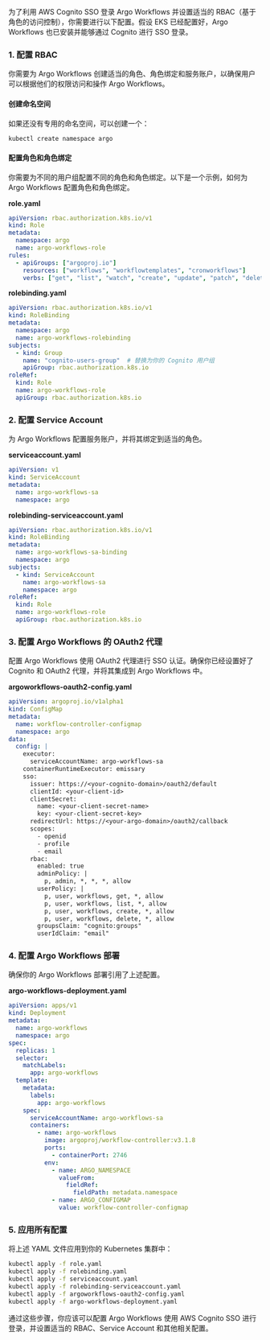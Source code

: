 为了利用 AWS Cognito SSO 登录 Argo Workflows 并设置适当的 RBAC（基于角色的访问控制），你需要进行以下配置。假设 EKS 已经配置好，Argo Workflows 也已安装并能够通过 Cognito 进行 SSO 登录。

### 1. 配置 RBAC

你需要为 Argo Workflows 创建适当的角色、角色绑定和服务账户，以确保用户可以根据他们的权限访问和操作 Argo Workflows。

#### 创建命名空间

如果还没有专用的命名空间，可以创建一个：

```bash
kubectl create namespace argo
```

#### 配置角色和角色绑定

你需要为不同的用户组配置不同的角色和角色绑定。以下是一个示例，如何为 Argo Workflows 配置角色和角色绑定。

**role.yaml**

```yaml
apiVersion: rbac.authorization.k8s.io/v1
kind: Role
metadata:
  namespace: argo
  name: argo-workflows-role
rules:
  - apiGroups: ["argoproj.io"]
    resources: ["workflows", "workflowtemplates", "cronworkflows"]
    verbs: ["get", "list", "watch", "create", "update", "patch", "delete"]
```

**rolebinding.yaml**

```yaml
apiVersion: rbac.authorization.k8s.io/v1
kind: RoleBinding
metadata:
  namespace: argo
  name: argo-workflows-rolebinding
subjects:
  - kind: Group
    name: "cognito-users-group"  # 替换为你的 Cognito 用户组
    apiGroup: rbac.authorization.k8s.io
roleRef:
  kind: Role
  name: argo-workflows-role
  apiGroup: rbac.authorization.k8s.io
```

### 2. 配置 Service Account

为 Argo Workflows 配置服务账户，并将其绑定到适当的角色。

**serviceaccount.yaml**

```yaml
apiVersion: v1
kind: ServiceAccount
metadata:
  name: argo-workflows-sa
  namespace: argo
```

**rolebinding-serviceaccount.yaml**

```yaml
apiVersion: rbac.authorization.k8s.io/v1
kind: RoleBinding
metadata:
  name: argo-workflows-sa-binding
  namespace: argo
subjects:
  - kind: ServiceAccount
    name: argo-workflows-sa
    namespace: argo
roleRef:
  kind: Role
  name: argo-workflows-role
  apiGroup: rbac.authorization.k8s.io
```

### 3. 配置 Argo Workflows 的 OAuth2 代理

配置 Argo Workflows 使用 OAuth2 代理进行 SSO 认证。确保你已经设置好了 Cognito 和 OAuth2 代理，并将其集成到 Argo Workflows 中。

**argoworkflows-oauth2-config.yaml**

```yaml
apiVersion: argoproj.io/v1alpha1
kind: ConfigMap
metadata:
  name: workflow-controller-configmap
  namespace: argo
data:
  config: |
    executor:
      serviceAccountName: argo-workflows-sa
    containerRuntimeExecutor: emissary
    sso:
      issuer: https://<your-cognito-domain>/oauth2/default
      clientId: <your-client-id>
      clientSecret:
        name: <your-client-secret-name>
        key: <your-client-secret-key>
      redirectUrl: https://<your-argo-domain>/oauth2/callback
      scopes:
        - openid
        - profile
        - email
      rbac:
        enabled: true
        adminPolicy: |
          p, admin, *, *, *, allow
        userPolicy: |
          p, user, workflows, get, *, allow
          p, user, workflows, list, *, allow
          p, user, workflows, create, *, allow
          p, user, workflows, delete, *, allow
        groupsClaim: "cognito:groups"
        userIdClaim: "email"
```

### 4. 配置 Argo Workflows 部署

确保你的 Argo Workflows 部署引用了上述配置。

**argo-workflows-deployment.yaml**

```yaml
apiVersion: apps/v1
kind: Deployment
metadata:
  name: argo-workflows
  namespace: argo
spec:
  replicas: 1
  selector:
    matchLabels:
      app: argo-workflows
  template:
    metadata:
      labels:
        app: argo-workflows
    spec:
      serviceAccountName: argo-workflows-sa
      containers:
        - name: argo-workflows
          image: argoproj/workflow-controller:v3.1.8
          ports:
            - containerPort: 2746
          env:
            - name: ARGO_NAMESPACE
              valueFrom:
                fieldRef:
                  fieldPath: metadata.namespace
            - name: ARGO_CONFIGMAP
              value: workflow-controller-configmap
```

### 5. 应用所有配置

将上述 YAML 文件应用到你的 Kubernetes 集群中：

```bash
kubectl apply -f role.yaml
kubectl apply -f rolebinding.yaml
kubectl apply -f serviceaccount.yaml
kubectl apply -f rolebinding-serviceaccount.yaml
kubectl apply -f argoworkflows-oauth2-config.yaml
kubectl apply -f argo-workflows-deployment.yaml
```

通过这些步骤，你应该可以配置 Argo Workflows 使用 AWS Cognito SSO 进行登录，并设置适当的 RBAC、Service Account 和其他相关配置。